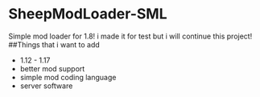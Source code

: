 # SheepModLoader-SML
Simple mod loader for 1.8!
i made it for test but i will continue this project!
##Things that i want to add
- 1.12 - 1.17
- better mod support
- simple mod coding language
- server software
